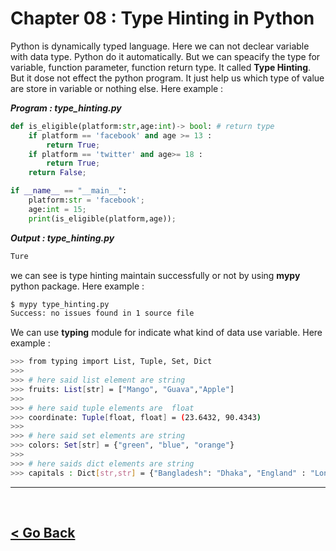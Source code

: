 Chapter 08 : Type Hinting in Python
===================================

Python is dynamically typed language. Here we can not declear variable with data type. Python do it automatically. But we can speacify the type for variable, function parameter, function return type. It called **Type Hinting**. But it dose not effect the python program. It just help us which type of value are store in variable or nothing else. Here example : 

***Program : type_hinting.py***

```python
def is_eligible(platform:str,age:int)-> bool: # return type 
    if platform == 'facebook' and age >= 13 :
        return True;
    if platform == 'twitter' and age>= 18 : 
        return True;
    return False;

if __name__ == "__main__":
    platform:str = 'facebook';
    age:int = 15;
    print(is_eligible(platform,age));
```

***Output : type_hinting.py***
```bash
Ture
```
we can see is type hinting maintain successfully or not by using **mypy** python package. Here example : 

```bash
$ mypy type_hinting.py 
Success: no issues found in 1 source file
```

We can use **typing** module for indicate what kind of data use variable. Here example : 

```bash
>>> from typing import List, Tuple, Set, Dict
>>> 
>>> # here said list element are string
>>> fruits: List[str] = ["Mango", "Guava","Apple"]
>>> 
>>> # here said tuple elements are  float
>>> coordinate: Tuple[float, float] = (23.6432, 90.4343)
>>> 
>>> # here said set elements are string
>>> colors: Set[str] = {"green", "blue", "orange"}
>>> 
>>> # here saids dict elements are string
>>> capitals : Dict[str,str] = {"Bangladesh": "Dhaka", "England" : "London"}
```


<hr />
<br />

[< Go Back](./../part_4.md)
---------------------------